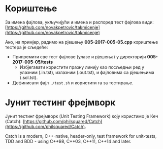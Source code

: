 # Кориштење

За имена фајлова, укључијући и имена и распоред тест фајлова види:
[https://github.com/novakpetrovic/takmicenje](https://github.com/novakpetrovic/takmicenje)

Ако, на примјер, радимо на рјешењу **005-2017-005-05.cpp** кориштење тестера је сљедеће:

* Припремити све тест фајлове (улазе и рјешења) у директорији **005-2017-005-05/tests**
  * Избјегавати користити празну линију као посљедњи ред у улазним (.in.tst), излазним (.out.tst), и фајловима са рјешењима (.sol.tst).
* Дефинисати фајл `./test.sh` и користити га за тестирање.

# Јунит тестинг фрејмворк

Јунит тестинг фрејмворк (Unit Testing Framework) коју користимо је Кеч (Catch): [https://github.com/philsquared/Catch](https://github.com/philsquared/Catch).

Catch is a modern, C++-native, header-only, test framework for unit-tests, TDD and BDD - using C++98, C++03, C++11, C++14 and later.
